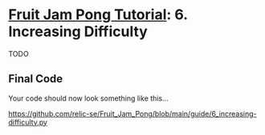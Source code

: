 # [Fruit Jam Pong Tutorial](.#sections): 6. Increasing Difficulty

TODO

## Final Code

Your code should now look something like this...

https://github.com/relic-se/Fruit_Jam_Pong/blob/main/guide/6_increasing-difficulty.py
